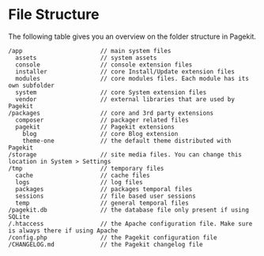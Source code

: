 # File Structure

<p class="uk-article-lead">The following table gives you an overview on the folder structure in Pagekit.</p>

    /app                      // main system files
      assets                  // system assets
      console                 // console extension files
      installer               // core Install/Update extension files
      modules                 // core modules files. Each module has its own subfolder
      system                  // core System extension files
      vendor                  // external libraries that are used by Pagekit
    /packages                 // core and 3rd party extensions
      composer                // packager related files
      pagekit                 // Pagekit extensions
        blog                  // core Blog extension
        theme-one             // the default theme distributed with Pagekit
    /storage                  // site media files. You can change this location in System > Settings
    /tmp                      // temporary files
      cache                   // cache files
      logs                    // log files
      packages                // packages temporal files
      sessions                // file based user sessions
      temp                    // general temporal files
    /pagekit.db               // the database file only present if using SQLite
    /.htaccess                // the Apache configuration file. Make sure is always there if using Apache
    /config.php               // the Pagekit configuration file
    /CHANGELOG.md             // the Pagekit changelog file
